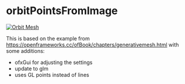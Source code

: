 # orbitPointsFromImage
[![Orbit Mesh](http://img.youtube.com/vi/gcA0lkCb0qg/0.jpg)](http://www.youtube.com/watch?v=gcA0lkCb0qg "Orbit Mesh")

This is based on the example from https://openframeworks.cc/ofBook/chapters/generativemesh.html with some additions:

- ofxGui for adjusting the settings
- update to glm
- uses GL points instead of lines
